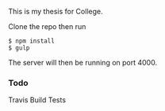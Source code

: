 This is my thesis for College.

Clone the repo then run
```
$ npm install
$ gulp
```

The server will then be running on port 4000.

### Todo
Travis Build
Tests
